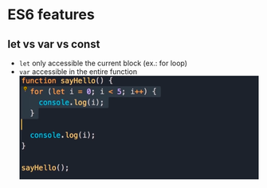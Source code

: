 # ES6 features

## let vs var vs const

- ```let``` only accessible the current block (ex.: for loop)
- ```var``` accessible in the entire function
![Alt text](image.png)